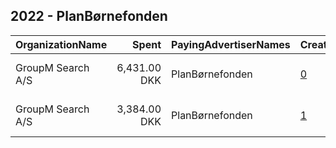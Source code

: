 ## 2022 - PlanBørnefonden 
|OrganizationName|Spent|PayingAdvertiserNames|CreativeUrls|Impressions|Genders|AgeBrackets|CountryCodes|BillingAddresses|CandidateBallotInformation|
|:---|---:|:---|:---|---:|:---|:---|:---|:---|:---|
|GroupM Search A/S|6,431.00 DKK|PlanBørnefonden|[0](https://www.snap.com/political-ads/asset/8a48b5a7bd9f41e1b0ad141d859182d7bfa1b5f09c18069358511d62e4f9c7dc?mediaType=mp4)|179,306||18+|denmark|"Holmbladsgade 133,Copenhagen S,2300,DK"||
|GroupM Search A/S|3,384.00 DKK|PlanBørnefonden|[1](https://www.snap.com/political-ads/asset/6a56cdff11f0e58eaf5bf6998f45475a3db6e36c33021e6fb53ffd708556fc13?mediaType=mp4)|96,390||18+|denmark|"Holmbladsgade 133,Copenhagen S,2300,DK"||
